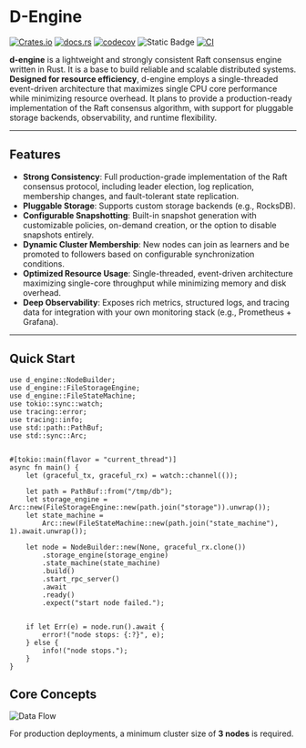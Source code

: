# D-Engine

[![Crates.io](https://img.shields.io/crates/v/d-engine.svg)](https://crates.io/crates/d-engine)
[![docs.rs](https://docs.rs/d-engine/badge.svg)](https://docs.rs/d-engine)
[![codecov](https://codecov.io/gh/deventlab/d-engine/graph/badge.svg?token=K3BEDM45V8)](https://codecov.io/gh/deventlab/d-engine)
![Static Badge](https://img.shields.io/badge/license-MIT%20%7C%20Apache--2.0-blue)
[![CI](https://github.com/deventlab/d-engine/actions/workflows/ci.yml/badge.svg)](https://github.com/deventlab/d-engine/actions/workflows/ci.yml)

**d-engine** is a lightweight and strongly consistent Raft consensus engine written in Rust. It is a base to build reliable and scalable distributed systems. **Designed for resource efficiency**, d-engine employs a single-threaded event-driven architecture that maximizes single CPU core performance while minimizing resource overhead. It plans to provide a production-ready implementation of the Raft consensus algorithm, with support for pluggable storage backends, observability, and runtime flexibility.

---

## Features

- **Strong Consistency**: Full production-grade implementation of the Raft consensus protocol, including leader election, log replication, membership changes, and fault-tolerant state replication.
- **Pluggable Storage**: Supports custom storage backends (e.g., RocksDB).
- **Configurable Snapshotting**: Built-in snapshot generation with customizable policies, on-demand creation, or the option to disable snapshots entirely.
- **Dynamic Cluster Membership**: New nodes can join as learners and be promoted to followers based on configurable synchronization conditions.
- **Optimized Resource Usage**: Single-threaded, event-driven architecture maximizing single-core throughput while minimizing memory and disk overhead.
- **Deep Observability**: Exposes rich metrics, structured logs, and tracing data for integration with your own monitoring stack (e.g., Prometheus + Grafana).

---

## Quick Start

```no_run
use d_engine::NodeBuilder;
use d_engine::FileStorageEngine;
use d_engine::FileStateMachine;
use tokio::sync::watch;
use tracing::error;
use tracing::info;
use std::path::PathBuf;
use std::sync::Arc;


#[tokio::main(flavor = "current_thread")]
async fn main() {
    let (graceful_tx, graceful_rx) = watch::channel(());

    let path = PathBuf::from("/tmp/db");
    let storage_engine = Arc::new(FileStorageEngine::new(path.join("storage")).unwrap());
    let state_machine =
        Arc::new(FileStateMachine::new(path.join("state_machine"), 1).await.unwrap());

    let node = NodeBuilder::new(None, graceful_rx.clone())
        .storage_engine(storage_engine)
        .state_machine(state_machine)
        .build()
        .start_rpc_server()
        .await
        .ready()
        .expect("start node failed.");


    if let Err(e) = node.run().await {
        error!("node stops: {:?}", e);
    } else {
        info!("node stops.");
    }
}
```

## Core Concepts

![Data Flow](https://www.mermaidchart.com/raw/67aa2040-9292-4aed-b5cd-44621245f1c4?theme=light&version=v0.1&format=svg)

For production deployments, a minimum cluster size of **3 nodes** is required.
